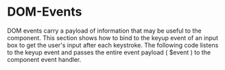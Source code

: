 # DOM-Events
DOM events carry a payload of information that may be useful to the component. This section shows how to bind to the keyup event of an input box to get the user's input after each keystroke. The following code listens to the keyup event and passes the entire event payload ( $event ) to the component event handler.
